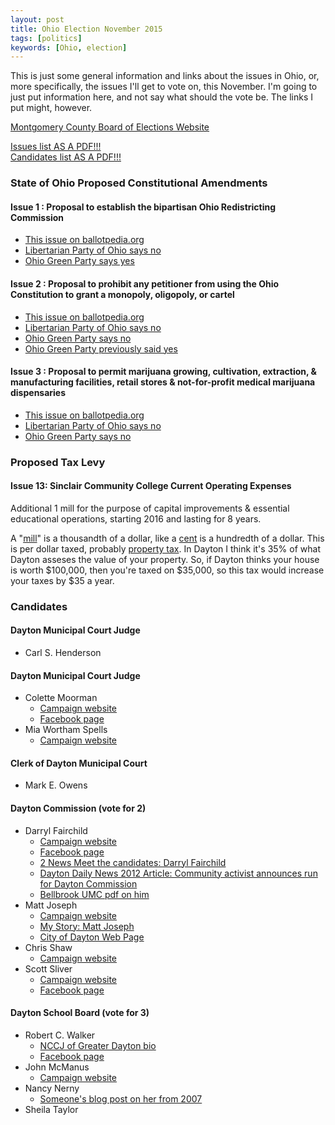 ```yaml
---
layout: post
title: Ohio Election November 2015
tags: [politics]
keywords: [Ohio, election]
---
```


This is just some general information and links about the issues in Ohio, or, more specifically, the issues I'll get to vote on, this November. I'm going to just put information here, and not say what should the vote be. The links I put might, however.

[Montgomery County Board of Elections Website](http://www.mcboe.org)

[Issues list AS A PDF!!!](http://www.mcohio.org/document_center/BoardElections/November_3__2015___Issues_List.pdf) <br />
[Candidates list AS A PDF!!!](http://www.mcohio.org/document_center/BoardElections/Candidates_9_1_15.pdf) <br />

### State of Ohio Proposed Constitutional Amendments

#### Issue 1 : Proposal to establish the bipartisan Ohio Redistricting Commission

* [This issue on ballotpedia.org](http://ballotpedia.org/Ohio_Bipartisan_Redistricting_Commission_Amendment,_Issue_1_%282015%29)
* [Libertarian Party of Ohio says no](https://web.archive.org/web/20160410211854/https://www.lpo.org/elections/state-ballot-issues/701-lpo-recommends-no-vote-on-ballot-issue-1)
* [Ohio Green Party says yes](https://web.archive.org/web/20151007041244/http://www.ohiogreens.org/story/green-party-ohio-announces-recommendations-ohio-statewide-ballot-issues)

#### Issue 2 : Proposal to prohibit any petitioner from using the Ohio Constitution to grant a monopoly, oligopoly, or cartel

* [This issue on ballotpedia.org](http://ballotpedia.org/Ohio_Initiated_Monopolies_Amendment,_Issue_2_%282015%29)
* [Libertarian Party of Ohio says no](https://web.archive.org/web/20160410192947/https://www.lpo.org/elections/state-ballot-issues/702-lpo-recommends-no-vote-on-ballot-issue-2)
* [Ohio Green Party says no](https://web.archive.org/web/20151009032050/http://www.ohiogreens.org/story/ohio-green-party-withdraws-support-issue-2)
* [Ohio Green Party previously said yes](https://web.archive.org/web/20151007041244/http://www.ohiogreens.org/story/green-party-ohio-announces-recommendations-ohio-statewide-ballot-issues)

#### Issue 3 : Proposal to permit marijuana growing, cultivation, extraction, & manufacturing facilities, retail stores & not-for-profit medical marijuana dispensaries

* [This issue on ballotpedia.org](http://ballotpedia.org/Ohio_Marijuana_Legalization_Initiative_%282015%29)
* [Libertarian Party of Ohio says no](https://web.archive.org/web/20160410172705/https://www.lpo.org/elections/state-ballot-issues/703-lpo-recommends-no-vote-on-ballot-issue-3)
* [Ohio Green Party says no](https://web.archive.org/web/20151007041244/http://www.ohiogreens.org/story/green-party-ohio-announces-recommendations-ohio-statewide-ballot-issues)

### Proposed Tax Levy

#### Issue 13: Sinclair Community College Current Operating Expenses

Additional 1 mill for the purpose of capital improvements & essential educational operations, starting 2016 and lasting for 8 years.

A "[mill](https://en.wikipedia.org/wiki/Mill_%28currency%29)" is a thousandth of a dollar, like a [cent](https://en.wikipedia.org/wiki/Cent_%28currency%29) is a hundredth of a dollar. This is per dollar taxed, probably [property tax](https://en.wikipedia.org/wiki/Property_tax). In Dayton I think it's 35% of what Dayton asseses the value of your property. So, if Dayton thinks your house is worth $100,000, then you're taxed on $35,000, so this tax would increase your taxes by $35 a year.

### Candidates

#### Dayton Municipal Court Judge

* Carl S. Henderson

#### Dayton Municipal Court Judge

* Colette Moorman
  * [Campaign website](https://web.archive.org/web/20150320014440/http://colettemoormanforjudge.nationbuilder.com/)
  * [Facebook page](https://www.facebook.com/colettemoormanforjudge)
* Mia Wortham Spells
  * [Campaign website](https://miaspells.com/)

#### Clerk of Dayton Municipal Court

* Mark E. Owens

#### Dayton Commission (vote for 2)

* Darryl Fairchild
  * [Campaign website](https://web.archive.org/web/20151127025320/http://www.fairchildfordayton.com/)
  * [Facebook page](https://www.facebook.com/FairchildforDayton)
  * [2 News Meet the candidates: Darryl Fairchild](http://wdtn.com/2015/04/20/meet-the-candidates-darryl-fairchild)
  * [Dayton Daily News 2012 Article: Community activist announces run for Dayton Commission](http://www.daytondailynews.com/news/news/local-govt-politics/community-activist-announces-run-for-dayton-commis/nTcj2)
  * [Bellbrook UMC pdf on him](https://web.archive.org/web/20130725005019/http://bellbrookumc.org/docs/church/darryl_fairchild.pdf)
* Matt Joseph
  * [Campaign website](http://www.mattjoseph.com)
  * [My Story: Matt Joseph](http://www.welcomedayton.org/my-story-matt-joseph)
  * [City of Dayton Web Page](https://web.archive.org/web/20151103093311/http://www.cityofdayton.org/cco/Pages/CommissionerMattJoseph.aspx)
* Chris Shaw
  * [Campaign website](http://chrisshawfordayton.com)
* Scott Sliver
  * [Campaign website](http://www.electscottsliver.com)
  * [Facebook page](https://www.facebook.com/Elect-Scott-Sliver-1540960152841459)

#### Dayton School Board (vote for 3)

* Robert C. Walker
  * [NCCJ of Greater Dayton bio](https://web.archive.org/web/20180213201840/http://www.nccjgreaterdayton.org/dr-robert-c-walker-bio/) 
  * [Facebook page](https://www.facebook.com/WalkerForDaytonPublicSchools)
* John McManus
  * [Campaign website](https://web.archive.org/web/20151213232446/http://www.johnmcmanusfordayton.com/)
* Nancy Nerny
  * [Someone's blog post on her from 2007](https://leftofdayton.wordpress.com/2007/10/29/nancy-nerny-for-dayton-school-board)
* Sheila Taylor
